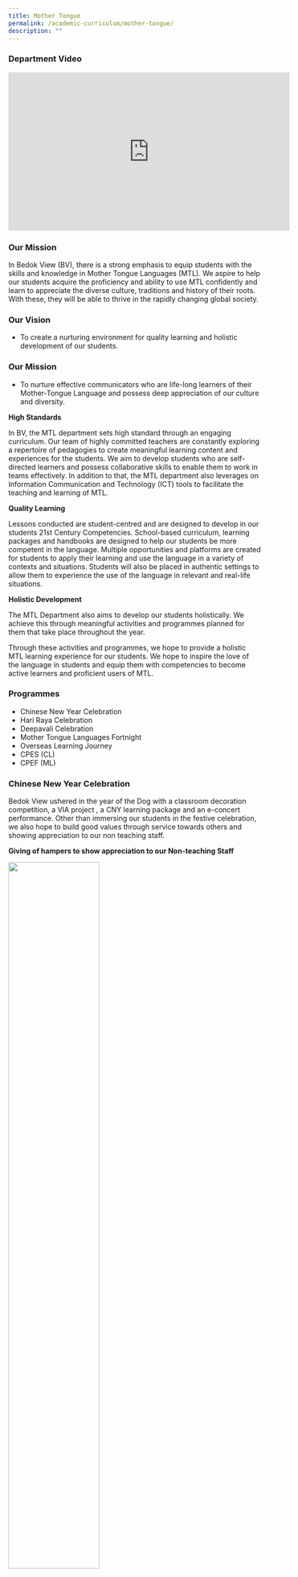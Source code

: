 ```yaml
---
title: Mother Tongue
permalink: /academic-curriculum/mother-tongue/
description: ""
---
```

### Department Video

<div class="bp-youtube">

<iframe width="560" height="315" src="https://www.youtube.com/embed/IxSbpiGBt_o" title="YouTube video player" frameborder="0" allow="accelerometer; autoplay; clipboard-write; encrypted-media; gyroscope; picture-in-picture" allowfullscreen=""></iframe>

</div>

### Our Mission

In Bedok View (BV), there is a strong emphasis to equip students with the skills and knowledge in Mother Tongue Languages (MTL). We aspire to help our students acquire the proficiency and ability to use MTL confidently and learn to appreciate the diverse culture, traditions and history of their roots. With these, they will be able to thrive in the rapidly changing global society.


### Our Vision

* To create a nurturing environment for quality learning and holistic development of our students.

### Our Mission

* To nurture effective communicators who are life-long learners of their Mother-Tongue Language and possess deep appreciation of our culture and diversity.

**High Standards**


In BV, the MTL department sets high standard through an engaging curriculum. Our team of highly committed teachers are constantly exploring a repertoire of pedagogies to create meaningful learning content and experiences for the students. We aim to develop students who are self-directed learners and possess collaborative skills to enable them to work in teams effectively. In addition to that, the MTL department also leverages on Information Communication and Technology (ICT) tools to facilitate the teaching and learning of MTL. 

**Quality Learning**


Lessons conducted are student-centred and are designed to develop in our students 21st Century Competencies. School-based curriculum, learning packages and handbooks are designed to help our students be more competent in the language. Multiple opportunities and platforms are created for students to apply their learning and use the language in a variety of contexts and situations. Students will also be placed in authentic settings to allow them to experience the use of the language in relevant and real-life situations.

**Holistic Development**

The MTL Department also aims to develop our students holistically. We achieve this through meaningful activities and programmes planned for them that take place throughout the year. 

Through these activities and programmes, we hope to provide a holistic MTL learning experience for our students. We hope to inspire the love of the language in students and equip them with competencies to become active learners and proficient users of MTL.

### Programmes

* Chinese New Year Celebration <br>
* Hari Raya Celebration <br>
* Deepavali Celebration <br>
* Mother Tongue Languages Fortnight <br>
* Overseas Learning Journey <br>
* CPES (CL) <br>
* CPEF (ML) <br>

### Chinese New Year Celebration

Bedok View ushered in the year of the Dog with a classroom decoration competition, a VIA project , a CNY learning package and an e-concert performance.  Other than immersing our students in the festive celebration, we also hope to build good values through service towards others and showing appreciation to our non teaching staff. 

**Giving of hampers to show appreciation to our Non-teaching Staff**

<img style="width:60%" src="/images/01.jpg">

**Classroom Decoration Competition Winners**

<img style="width:60%" src="/images/02.jpg">

**Lantern Making in Class**

<img style="width:60%" src="/images/03.jpg">

**E-Concert Team in action**

<img style="width:60%" src="/images/04.png">

### Mother Tongue Languages Fortnight

Given the changing language environment, the usage of MTL beyond curriculum time is critical to making MTL a living language for our students. As such the school organized various activities during our MTL Fortnight to enable our students to learn and use MTL in a more novel and authentic way.

**Ox Clay making for Chinese Language students**

<img src="/images/Ox%20Clay%20making%20for%20Chinese%20Language%20students.jpg" style="width:60%">

**Rangoli for Tami Language students**

<img src="/images/Rangoli%20for%20Tami%20Language%20students.jpg" style="width:60%">

**Lyrical Poetry for Malay Language students**

<img style="width:60%" src="/images/Lyrical%20Poetry%20for%20Malay%20Language%20students.jpg">

### Subjects Offered

<style type="text/css">
.tg  {border-collapse:collapse;border-spacing:0;}
.tg td{border-color:black;border-style:solid;border-width:1px;font-family:Arial, sans-serif;font-size:14px;
  overflow:hidden;padding:10px 5px;word-break:normal;}
.tg th{border-color:black;border-style:solid;border-width:1px;font-family:Arial, sans-serif;font-size:14px;
  font-weight:normal;overflow:hidden;padding:10px 5px;word-break:normal;}
.tg .tg-ii8k{background-color:#EAEAEA;color:#222;text-align:center;vertical-align:top}
.tg .tg-dwlh{background-color:#B0B0B0;color:#222;font-weight:bold;text-align:center;vertical-align:middle}
.tg .tg-ano2{background-color:#B0B0B0;border-color:inherit;color:#222;font-weight:bold;text-align:center;vertical-align:middle}
.tg .tg-ku5w{background-color:#EAEAEA;color:#222;text-align:center;vertical-align:middle}
</style>
<table style="border: 1px solid white" class="tg">
<thead>
  <tr>
    <th style="border: 1px solid white" class="tg-ano2"><span style="color:#222;background-color:#B0B0B0">Chinese Language</span></th>
    <th style="border: 1px solid white" class="tg-dwlh"><span style="color:#222;background-color:#B0B0B0">Malay Language</span></th>
    <th style="border: 1px solid white" class="tg-dwlh"><span style="color:#222;background-color:#B0B0B0">Tamil Language</span></th>
  </tr>
</thead>
<tbody>
  <tr>
    <td style="border: 1px solid white" class="tg-ii8k"><span style="color:#222;background-color:#EAEAEA">Higher Chinese Language</span><br><br></td>
    <td style="border: 1px solid white" class="tg-ii8k"><span style="color:#222;background-color:#EAEAEA">Higher Malay Language</span><br><br></td>
    <td style="border: 1px solid white" class="tg-ku5w"><span style="color:#222;background-color:#EAEAEA">Tamil Language</span></td>
  </tr>
  <tr>
    <td style="border: 1px solid white" class="tg-ku5w"><span style="color:#222;background-color:#EAEAEA">Chinese Language</span></td>
    <td style="border: 1px solid white" class="tg-ku5w"><span style="color:#222;background-color:#EAEAEA">Malay Language</span></td>
    <td style="border: 1px solid white" class="tg-ii8k"><span style="color:#222;background-color:#EAEAEA">Tamil Language B</span><br><span style="color:#222;background-color:#EAEAEA">(at Secondary 4)</span><br><br></td>
  </tr>
  <tr>
    <td style="border: 1px solid white" class="tg-ii8k"><span style="color:#222;background-color:#EAEAEA"> Chinese Language B</span><br><span style="color:#222;background-color:#EAEAEA">(at Secondary 4)</span><br><br></td>
    <td style="border: 1px solid white" class="tg-ku5w"><span style="color:#222;background-color:#EAEAEA">Malay Language B</span><br><span style="color:#222;background-color:#EAEAEA">(at Secondary 4) </span></td>
    <td style="border: 1px solid white" class="tg-ku5w"><span style="color:#222;background-color:#EAEAEA"> </span></td>
  </tr>
</tbody>
</table>